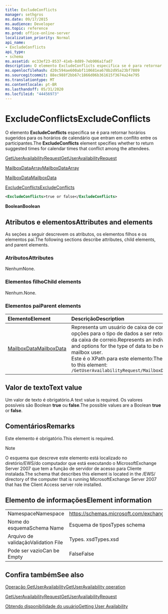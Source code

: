 ```yaml
---
title: ExcludeConflicts
manager: sethgros
ms.date: 09/17/2015
ms.audience: Developer
ms.topic: reference
ms.prod: office-online-server
localization_priority: Normal
api_name:
- ExcludeConflicts
api_type:
- schema
ms.assetid: ec33ef23-8537-41eb-8d89-7eb906a1fad7
description: O elemento ExcludeConflicts especifica se é para retornar horários sugeridos para os horários de calendário que entram em conflito entre os participantes.
ms.openlocfilehash: d20c594ae600abf110681ea678b2d95a23bf7809
ms.sourcegitcommit: 88ec988f2bb67c1866d06b361615f3674a24e795
ms.translationtype: MT
ms.contentlocale: pt-BR
ms.lasthandoff: 05/31/2020
ms.locfileid: "44456973"
---
```

# <a name="excludeconflicts"></a><span data-ttu-id="37aaa-103">ExcludeConflicts</span><span class="sxs-lookup"><span data-stu-id="37aaa-103">ExcludeConflicts</span></span>

<span data-ttu-id="37aaa-104">O elemento **ExcludeConflicts** especifica se é para retornar horários sugeridos para os horários de calendário que entram em conflito entre os participantes.</span><span class="sxs-lookup"><span data-stu-id="37aaa-104">The **ExcludeConflicts** element specifies whether to return suggested times for calendar times that conflict among the attendees.</span></span> 
  
[<span data-ttu-id="37aaa-105">GetUserAvailabilityRequest</span><span class="sxs-lookup"><span data-stu-id="37aaa-105">GetUserAvailabilityRequest</span></span>](getuseravailabilityrequest.md)
  
[<span data-ttu-id="37aaa-106">MailboxDataArray</span><span class="sxs-lookup"><span data-stu-id="37aaa-106">MailboxDataArray</span></span>](mailboxdataarray.md)
  
[<span data-ttu-id="37aaa-107">MailboxData</span><span class="sxs-lookup"><span data-stu-id="37aaa-107">MailboxData</span></span>](mailboxdata.md)
  
[<span data-ttu-id="37aaa-108">ExcludeConflicts</span><span class="sxs-lookup"><span data-stu-id="37aaa-108">ExcludeConflicts</span></span>](excludeconflicts.md)
  
```xml
<ExcludeConflicts>true or false</ExcludeConflicts>
```

 <span data-ttu-id="37aaa-109">**Boolean**</span><span class="sxs-lookup"><span data-stu-id="37aaa-109">**Boolean**</span></span>
## <a name="attributes-and-elements"></a><span data-ttu-id="37aaa-110">Atributos e elementos</span><span class="sxs-lookup"><span data-stu-id="37aaa-110">Attributes and elements</span></span>

<span data-ttu-id="37aaa-111">As seções a seguir descrevem os atributos, os elementos filhos e os elementos pai.</span><span class="sxs-lookup"><span data-stu-id="37aaa-111">The following sections describe attributes, child elements, and parent elements.</span></span>
  
### <a name="attributes"></a><span data-ttu-id="37aaa-112">Atributos</span><span class="sxs-lookup"><span data-stu-id="37aaa-112">Attributes</span></span>

<span data-ttu-id="37aaa-113">Nenhum</span><span class="sxs-lookup"><span data-stu-id="37aaa-113">None.</span></span>
  
### <a name="child-elements"></a><span data-ttu-id="37aaa-114">Elementos filho</span><span class="sxs-lookup"><span data-stu-id="37aaa-114">Child elements</span></span>

<span data-ttu-id="37aaa-115">Nenhum.</span><span class="sxs-lookup"><span data-stu-id="37aaa-115">None.</span></span>
  
### <a name="parent-elements"></a><span data-ttu-id="37aaa-116">Elementos pai</span><span class="sxs-lookup"><span data-stu-id="37aaa-116">Parent elements</span></span>

|<span data-ttu-id="37aaa-117">**Elemento**</span><span class="sxs-lookup"><span data-stu-id="37aaa-117">**Element**</span></span>|<span data-ttu-id="37aaa-118">**Descrição**</span><span class="sxs-lookup"><span data-stu-id="37aaa-118">**Description**</span></span>|
|:-----|:-----|
|[<span data-ttu-id="37aaa-119">MailboxData</span><span class="sxs-lookup"><span data-stu-id="37aaa-119">MailboxData</span></span>](mailboxdata.md) <br/> |<span data-ttu-id="37aaa-120">Representa um usuário de caixa de correio individual e opções para o tipo de dados a ser retornado sobre o usuário da caixa de correio.</span><span class="sxs-lookup"><span data-stu-id="37aaa-120">Represents an individual mailbox user and options for the type of data to be returned about the mailbox user.</span></span>  <br/> <span data-ttu-id="37aaa-121">Este é o XPath para este elemento:</span><span class="sxs-lookup"><span data-stu-id="37aaa-121">The following is the XPath to this element:</span></span>  <br/>  `/GetUserAvailabilityRequest/MailboxDataArray/MailboxData` <br/> |
   
## <a name="text-value"></a><span data-ttu-id="37aaa-122">Valor de texto</span><span class="sxs-lookup"><span data-stu-id="37aaa-122">Text value</span></span>

<span data-ttu-id="37aaa-123">Um valor de texto é obrigatório.</span><span class="sxs-lookup"><span data-stu-id="37aaa-123">A text value is required.</span></span> <span data-ttu-id="37aaa-124">Os valores possíveis são Boolean **true** ou **false**.</span><span class="sxs-lookup"><span data-stu-id="37aaa-124">The possible values are a Boolean **true** or **false**.</span></span>
  
## <a name="remarks"></a><span data-ttu-id="37aaa-125">Comentários</span><span class="sxs-lookup"><span data-stu-id="37aaa-125">Remarks</span></span>

<span data-ttu-id="37aaa-126">Este elemento é obrigatório.</span><span class="sxs-lookup"><span data-stu-id="37aaa-126">This element is required.</span></span>
  
> [!NOTE]
> <span data-ttu-id="37aaa-127">O esquema que descreve este elemento está localizado no diretório/EWS/do computador que está executando o MicrosoftExchange Server 2007 que tem a função de servidor de acesso para Cliente instalada.</span><span class="sxs-lookup"><span data-stu-id="37aaa-127">The schema that describes this element is located in the /EWS/ directory of the computer that is running MicrosoftExchange Server 2007 that has the Client Access server role installed.</span></span> 
  
## <a name="element-information"></a><span data-ttu-id="37aaa-128">Elemento de informações</span><span class="sxs-lookup"><span data-stu-id="37aaa-128">Element information</span></span>

|||
|:-----|:-----|
|<span data-ttu-id="37aaa-129">Namespace</span><span class="sxs-lookup"><span data-stu-id="37aaa-129">Namespace</span></span>  <br/> |https://schemas.microsoft.com/exchange/services/2006/types  <br/> |
|<span data-ttu-id="37aaa-130">Nome do esquema</span><span class="sxs-lookup"><span data-stu-id="37aaa-130">Schema Name</span></span>  <br/> |<span data-ttu-id="37aaa-131">Esquema de tipos</span><span class="sxs-lookup"><span data-stu-id="37aaa-131">Types schema</span></span>  <br/> |
|<span data-ttu-id="37aaa-132">Arquivo de validação</span><span class="sxs-lookup"><span data-stu-id="37aaa-132">Validation File</span></span>  <br/> |<span data-ttu-id="37aaa-133">Types. xsd</span><span class="sxs-lookup"><span data-stu-id="37aaa-133">Types.xsd</span></span>  <br/> |
|<span data-ttu-id="37aaa-134">Pode ser vazio</span><span class="sxs-lookup"><span data-stu-id="37aaa-134">Can be Empty</span></span>  <br/> |<span data-ttu-id="37aaa-135">False</span><span class="sxs-lookup"><span data-stu-id="37aaa-135">False</span></span>  <br/> |
   
## <a name="see-also"></a><span data-ttu-id="37aaa-136">Confira também</span><span class="sxs-lookup"><span data-stu-id="37aaa-136">See also</span></span>



[<span data-ttu-id="37aaa-137">Operação GetUserAvailability</span><span class="sxs-lookup"><span data-stu-id="37aaa-137">GetUserAvailability operation</span></span>](getuseravailability-operation.md)
  
[<span data-ttu-id="37aaa-138">GetUserAvailabilityRequest</span><span class="sxs-lookup"><span data-stu-id="37aaa-138">GetUserAvailabilityRequest</span></span>](getuseravailabilityrequest.md)


[<span data-ttu-id="37aaa-139">Obtendo disponibilidade do usuário</span><span class="sxs-lookup"><span data-stu-id="37aaa-139">Getting User Availability</span></span>](https://msdn.microsoft.com/library/d4133fcb-9b0f-4e6b-aadf-a389da83516a%28Office.15%29.aspx)

